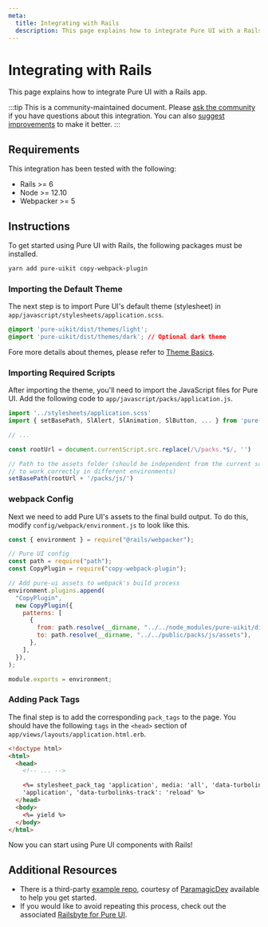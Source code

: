 ```yaml
---
meta:
  title: Integrating with Rails
  description: This page explains how to integrate Pure UI with a Rails app.
---
```


# Integrating with Rails

This page explains how to integrate Pure UI with a Rails app.

:::tip
This is a community-maintained document. Please [ask the community](/resources/community) if you have questions about this integration. You can also [suggest improvements](https://github.com/ssjblue197/pure-ui/blob/next/docs/tutorials/integrating-with-rails.md) to make it better.
:::

## Requirements

This integration has been tested with the following:

- Rails >= 6
- Node >= 12.10
- Webpacker >= 5

## Instructions

To get started using Pure UI with Rails, the following packages must be installed.

```bash
yarn add pure-uikit copy-webpack-plugin
```

### Importing the Default Theme

The next step is to import Pure UI's default theme (stylesheet) in `app/javascript/stylesheets/application.scss`.

```css
@import 'pure-uikit/dist/themes/light';
@import 'pure-uikit/dist/themes/dark'; // Optional dark theme
```

Fore more details about themes, please refer to [Theme Basics](/getting-started/themes#theme-basics).

### Importing Required Scripts

After importing the theme, you'll need to import the JavaScript files for Pure UI. Add the following code to `app/javascript/packs/application.js`.

```js
import '../stylesheets/application.scss'
import { setBasePath, SlAlert, SlAnimation, SlButton, ... } from 'pure-uikit'

// ...

const rootUrl = document.currentScript.src.replace(/\/packs.*$/, '')

// Path to the assets folder (should be independent from the current script source path
// to work correctly in different environments)
setBasePath(rootUrl + '/packs/js/')
```

### webpack Config

Next we need to add Pure UI's assets to the final build output. To do this, modify `config/webpack/environment.js` to look like this.

```js
const { environment } = require("@rails/webpacker");

// Pure UI config
const path = require("path");
const CopyPlugin = require("copy-webpack-plugin");

// Add pure-ui assets to webpack's build process
environment.plugins.append(
  "CopyPlugin",
  new CopyPlugin({
    patterns: [
      {
        from: path.resolve(__dirname, "../../node_modules/pure-uikit/dist/assets"),
        to: path.resolve(__dirname, "../../public/packs/js/assets"),
      },
    ],
  }),
);

module.exports = environment;
```

### Adding Pack Tags

The final step is to add the corresponding `pack_tags` to the page. You should have the following `tags` in the `<head>` section of `app/views/layouts/application.html.erb`.

```html
<!doctype html>
<html>
  <head>
    <!-- ... -->

    <%= stylesheet_pack_tag 'application', media: 'all', 'data-turbolinks-track': 'reload' %> <%= javascript_pack_tag
    'application', 'data-turbolinks-track': 'reload' %>
  </head>
  <body>
    <%= yield %>
  </body>
</html>
```

Now you can start using Pure UI components with Rails!

## Additional Resources

- There is a third-party [example repo](https://github.com/ParamagicDev/rails-pure-ui-example), courtesy of [ParamagicDev](https://github.com/ParamagicDev) available to help you get started.
- If you would like to avoid repeating this process, check out the associated [Railsbyte for Pure UI](https://railsbytes.com/templates/X8BsEb).
